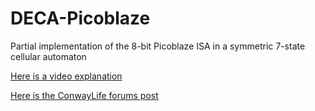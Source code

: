 # DECA-Picoblaze

Partial implementation of the 8-bit Picoblaze ISA in a symmetric 7-state cellular automaton

[Here is a video explanation](https://youtu.be/pjhO34Bs74A)

[Here is the ConwayLife forums post](https://conwaylife.com/forums/viewtopic.php?f=11&t=4819)
